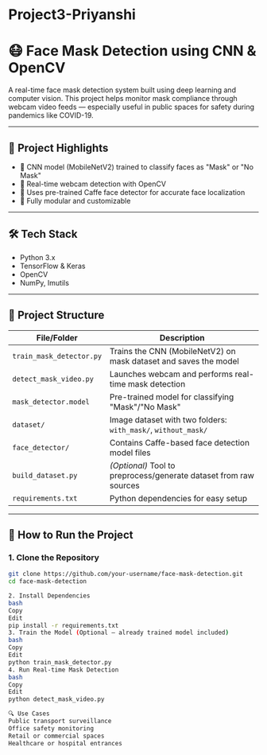# Project3-Priyanshi
# 😷 Face Mask Detection using CNN & OpenCV

A real-time face mask detection system built using deep learning and computer vision. This project helps monitor mask compliance through webcam video feeds — especially useful in public spaces for safety during pandemics like COVID-19.

---

## 📌 Project Highlights

- 🧠 CNN model (MobileNetV2) trained to classify faces as "Mask" or "No Mask"
- 🎥 Real-time webcam detection with OpenCV
- 🧩 Uses pre-trained Caffe face detector for accurate face localization
- 🔧 Fully modular and customizable

---

## 🛠️ Tech Stack

- Python 3.x
- TensorFlow & Keras
- OpenCV
- NumPy, Imutils

---

## 🧾 Project Structure

| File/Folder              | Description |
|--------------------------|-------------|
| `train_mask_detector.py` | Trains the CNN (MobileNetV2) on mask dataset and saves the model |
| `detect_mask_video.py`   | Launches webcam and performs real-time mask detection |
| `mask_detector.model`    | Pre-trained model for classifying "Mask"/"No Mask" |
| `dataset/`               | Image dataset with two folders: `with_mask/`, `without_mask/` |
| `face_detector/`         | Contains Caffe-based face detection model files |
| `build_dataset.py`       | *(Optional)* Tool to preprocess/generate dataset from raw sources |
| `requirements.txt`       | Python dependencies for easy setup |

---

## 🚀 How to Run the Project

### 1. Clone the Repository

```bash
git clone https://github.com/your-username/face-mask-detection.git
cd face-mask-detection

2. Install Dependencies
bash
Copy
Edit
pip install -r requirements.txt
3. Train the Model (Optional – already trained model included)
bash
Copy
Edit
python train_mask_detector.py
4. Run Real-time Mask Detection
bash
Copy
Edit
python detect_mask_video.py

🔍 Use Cases
Public transport surveillance
Office safety monitoring
Retail or commercial spaces
Healthcare or hospital entrances

